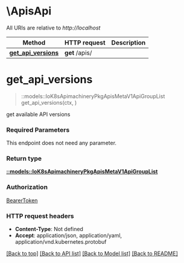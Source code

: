 # \ApisApi

All URIs are relative to *http://localhost*

Method | HTTP request | Description
------------- | ------------- | -------------
[**get_api_versions**](ApisApi.md#get_api_versions) | **get** /apis/ | 


# **get_api_versions**
> ::models::IoK8sApimachineryPkgApisMetaV1ApiGroupList get_api_versions(ctx, )


get available API versions

### Required Parameters
This endpoint does not need any parameter.

### Return type

[**::models::IoK8sApimachineryPkgApisMetaV1ApiGroupList**](io.k8s.apimachinery.pkg.apis.meta.v1.APIGroupList.md)

### Authorization

[BearerToken](../README.md#BearerToken)

### HTTP request headers

 - **Content-Type**: Not defined
 - **Accept**: application/json, application/yaml, application/vnd.kubernetes.protobuf

[[Back to top]](#) [[Back to API list]](../README.md#documentation-for-api-endpoints) [[Back to Model list]](../README.md#documentation-for-models) [[Back to README]](../README.md)

